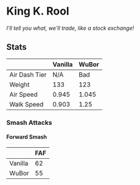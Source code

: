 # King K. Rool
*I'll tell you what, we'll trade, like a stock exchange!*

## Stats

<datatable>

|               | Vanilla | WuBor              |
|:------------- |:------- |:------------------ |
| Air Dash Tier | N/A     | <nerf>Bad</nerf>   |
| Weight        | 133     | <nerf>123</nerf>   |
| Air Speed     | 0.945   | <buff>1.045</buff> |
| Walk Speed    | 0.903   | <buff>1.25</buff>  |

</datatable>

### Smash Attacks

#### Forward Smash

<datatable>

|         | FAF             |
|:------- |:--------------- |
| Vanilla | 62              |
| WuBor   | <buff>55</buff> |

</datatable>